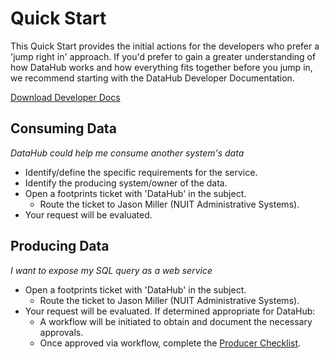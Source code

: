 # Quick Start

This Quick Start provides the initial actions for the developers who prefer a 'jump right in' approach. If you'd prefer to gain a greater understanding of how DataHub works and how everything fits together before you jump in, we recommend starting with the DataHub Developer Documentation.

<a href="/DataHub_UserSetUpDoc.docx" download>Download Developer Docs</a>


## Consuming Data
*DataHub could help me consume another system's data*
- Identify/define the specific requirements for the service.
- Identify the producing system/owner of the data.
- Open a footprints ticket with 'DataHub' in the subject.
  - Route the ticket to Jason Miller (NUIT Administrative Systems).
- Your request will be evaluated.


## Producing Data
*I want to expose my SQL query as a web service*
- Open a footprints ticket with 'DataHub' in the subject.
  - Route the ticket to Jason Miller (NUIT Administrative Systems).
- Your request will be evaluated. If determined appropriate for DataHub:
  - A workflow will be initiated to obtain and document the necessary approvals.
  - Once approved via workflow, complete the [Producer Checklist](./producers/checklist.md). 

  
